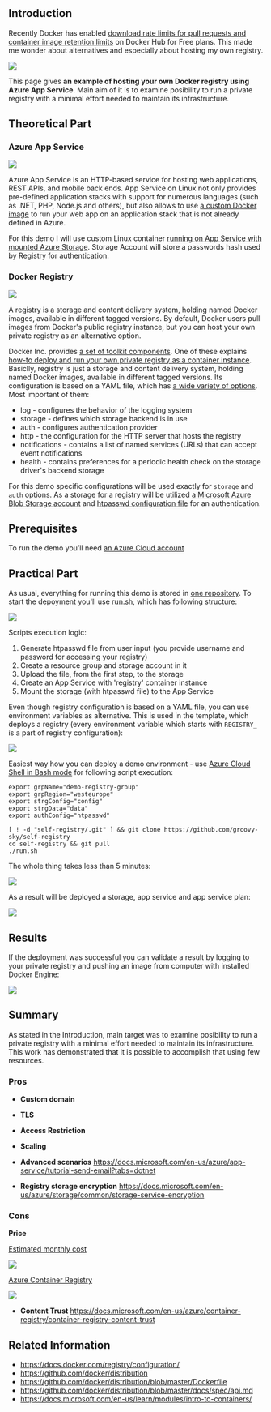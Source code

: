 # 
## Introduction

Recently Docker has enabled [download rate limits for pull requests and container image retention limits](https://www.docker.com/pricing/resource-consumption-updates) on Docker Hub for Free plans. This made me wonder about alternatives and especially about hosting my own registry.

![](/images/docker/private_registry_logo.png)

This page gives **an example of hosting your own Docker registry using Azure App Service**. Main aim of it is to examine posibility to run a private registry with a minimal effort needed to maintain its infrastructure.

## Theoretical Part

### Azure App Service

![](/images/docker/webapp_container.png)

Azure App Service is an HTTP-based service for hosting web applications, REST APIs, and mobile back ends. App Service on Linux not only provides pre-defined application stacks with support for numerous languages (such as .NET, PHP, Node.js and others), but also allows to use [a custom Docker image](https://docs.microsoft.com/en-us/azure/app-service/configure-custom-container) to run your web app on an application stack that is not already defined in Azure. 

For this demo I will use custom Linux container [running on App Service with mounted Azure Storage](https://docs.microsoft.com/en-us/azure/app-service/configure-connect-to-azure-storage?pivots=container-linux). Storage Account will store a passwords hash used by Registry for authentication.

### Docker Registry

![](/images/docker/oyster-registry.png)

A registry is a storage and content delivery system, holding named Docker images, available in different tagged versions. By default, Docker users pull images from Docker's public registry instance, but you can host your own private registry as an alternative option. 

Docker Inc. provides [a set of toolkit components](https://github.com/docker/distribution#distribution). One of these explains [how-to deploy and run your own private registry as a container instance](https://github.com/docker/docker.github.io/blob/master/registry/deploying.md). Basiclly, registry is just a storage and content delivery system, holding named Docker images, available in different tagged versions. Its configuration is based on a YAML file, which has [a wide variety of options](https://github.com/docker/distribution/blob/master/docs/configuration.md#list-of-configuration-options). Most important of them:

* log - configures the behavior of the logging system
* storage - defines which storage backend is in use
* auth - configures authentication provider
* http - the configuration for the HTTP server that hosts the registry
* notifications - contains a list of named services (URLs) that can accept event notifications
* health - contains preferences for a periodic health check on the storage driver's backend storage

For this demo specific configurations will be used exactly for `storage` and `auth` options. As a storage for a registry will be utilized [a Microsoft Azure Blob Storage account](https://github.com/docker/docker.github.io/blob/master/registry/storage-drivers/azure.md) and [htpasswd configuration file](https://docs.docker.com/registry/configuration/#htpasswd) for an authentication. 


## Prerequisites

To run the demo you’ll need [an Azure Cloud account](https://azure.microsoft.com/free/)

## Practical Part

As usual, everything for running this demo is stored in [one repository](https://github.com/groovy-sky/self-registry). To start the depoyment you'll use [run.sh](https://github.com/groovy-sky/self-registry/blob/master/run.sh), which has following structure: 

![](/images/docker/run_sh_sctructure.png)

Scripts execution logic:
1. Generate htpasswd file from user input (you provide username and password for accessing your registry)
2. Create a resource group and storage account in it
3. Upload the file, from the first step, to the storage
4. Create an App Service with 'registry' container instance
5. Mount the storage (with htpasswd file) to the App Service

Even though registry configuration is based on a YAML file, you can use environment variables as alternative. This is used in the template, which deploys a registry (every environment variable which starts with `REGISTRY_` is a part of registry configuration): 

![](/images/docker/docker_registry_arm_variables.png)

Easiest way how you can deploy a demo environment - use [Azure Cloud Shell in Bash mode](https://docs.microsoft.com/en-us/azure/cloud-shell/overview) for following script execution:


```
export grpName="demo-registry-group"                                                                                 
export grpRegion="westeurope"                                                                                        
export strgConfig="config"                                                                                           
export strgData="data"                                                                                               
export authConfig="htpasswd" 

[ ! -d "self-registry/.git" ] && git clone https://github.com/groovy-sky/self-registry
cd self-registry && git pull
./run.sh

```

The whole thing takes less than 5 minutes:

![](/images/docker/registy_build.gif)

As a result will be deployed a storage, app service and app service plan:

![](/images/docker/private_registry_res_group.png)

## Results

If the deployment was successful you can validate a result by logging to your private registry and pushing an image from computer with installed Docker Engine:

![](/images/docker/using_private_registry.png)

## Summary

As stated in the Introduction, main target was to examine posibility to run a private registry with a minimal effort needed to maintain its infrastructure. This work has demonstrated that it is possible to accomplish that using few resources. 

### Pros

* **Custom domain**

* **TLS**

* **Access Restriction**

* **Scaling**

* **Advanced scenarios** https://docs.microsoft.com/en-us/azure/app-service/tutorial-send-email?tabs=dotnet

* **Registry storage encryption** https://docs.microsoft.com/en-us/azure/storage/common/storage-service-encryption

### Cons

**Price**

[Estimated monthly cost](https://azure.com/e/2e33c3703a6e496f81de41dd8344fbae)

![](/images/docker/private_registry_pricing.png)

[Azure Container Registry](https://azure.microsoft.com/en-us/pricing/details/container-registry/)

![](/images/docker/azure_registry_pricing.png)

* **Content Trust** https://docs.microsoft.com/en-us/azure/container-registry/container-registry-content-trust

## Related Information

* https://docs.docker.com/registry/configuration/
* https://github.com/docker/distribution
* https://github.com/docker/distribution/blob/master/Dockerfile
* https://github.com/docker/distribution/blob/master/docs/spec/api.md
* https://docs.microsoft.com/en-us/learn/modules/intro-to-containers/
